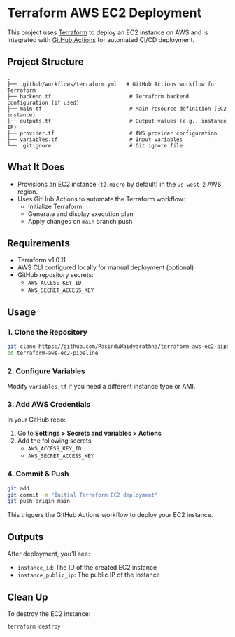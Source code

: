 # Terraform AWS EC2 Deployment

This project uses [Terraform](https://www.terraform.io/) to deploy an EC2 instance on AWS and is integrated with [GitHub Actions](https://docs.github.com/en/actions) for automated CI/CD deployment.

## Project Structure

```
.
├── .github/workflows/terraform.yml   # GitHub Actions workflow for Terraform
├── backend.tf                         # Terraform backend configuration (if used)
├── main.tf                            # Main resource definition (EC2 instance)
├── outputs.tf                         # Output values (e.g., instance IP)
├── provider.tf                        # AWS provider configuration
├── variables.tf                       # Input variables
└── .gitignore                         # Git ignore file
```

## What It Does

- Provisions an EC2 instance (`t2.micro` by default) in the `us-west-2` AWS region.
- Uses GitHub Actions to automate the Terraform workflow:
  - Initialize Terraform
  - Generate and display execution plan
  - Apply changes on `main` branch push

## Requirements

- Terraform v1.0.11
- AWS CLI configured locally for manual deployment (optional)
- GitHub repository secrets:
  - `AWS_ACCESS_KEY_ID`
  - `AWS_SECRET_ACCESS_KEY`

## Usage

### 1. Clone the Repository

```bash
git clone https://github.com/PasinduWaidyarathna/terraform-aws-ec2-pipeline.git
cd terraform-aws-ec2-pipeline
```

### 2. Configure Variables

Modify `variables.tf` if you need a different instance type or AMI.

### 3. Add AWS Credentials

In your GitHub repo:

1. Go to **Settings > Secrets and variables > Actions**
2. Add the following secrets:
   - `AWS_ACCESS_KEY_ID`
   - `AWS_SECRET_ACCESS_KEY`

### 4. Commit & Push

```bash
git add .
git commit -m "Initial Terraform EC2 deployment"
git push origin main
```

This triggers the GitHub Actions workflow to deploy your EC2 instance.

## Outputs

After deployment, you’ll see:

- `instance_id`: The ID of the created EC2 instance
- `instance_public_ip`: The public IP of the instance

## Clean Up

To destroy the EC2 instance:

```bash
terraform destroy
```
